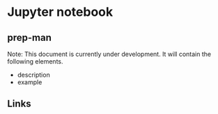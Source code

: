 # Jupyter notebook

## prep-man

Note: This document is currently under development. It will contain the following elements.

- description
- example

## Links
